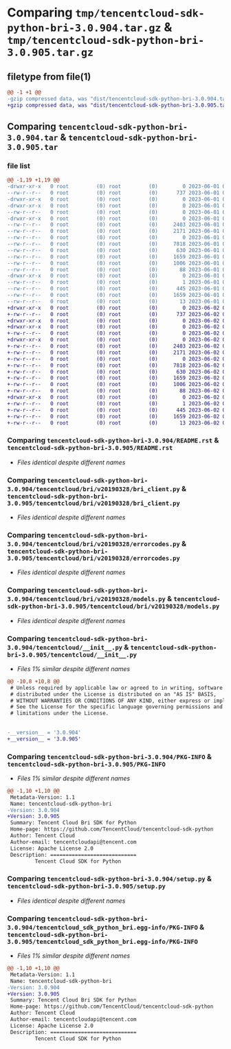 # Comparing `tmp/tencentcloud-sdk-python-bri-3.0.904.tar.gz` & `tmp/tencentcloud-sdk-python-bri-3.0.905.tar.gz`

## filetype from file(1)

```diff
@@ -1 +1 @@
-gzip compressed data, was "dist/tencentcloud-sdk-python-bri-3.0.904.tar", last modified: Thu Jun  1 02:27:38 2023, max compression
+gzip compressed data, was "dist/tencentcloud-sdk-python-bri-3.0.905.tar", last modified: Fri Jun  2 00:21:39 2023, max compression
```

## Comparing `tencentcloud-sdk-python-bri-3.0.904.tar` & `tencentcloud-sdk-python-bri-3.0.905.tar`

### file list

```diff
@@ -1,19 +1,19 @@
-drwxr-xr-x   0 root         (0) root         (0)        0 2023-06-01 02:27:38.000000 tencentcloud-sdk-python-bri-3.0.904/
--rw-r--r--   0 root         (0) root         (0)      737 2023-06-01 02:27:38.000000 tencentcloud-sdk-python-bri-3.0.904/README.rst
-drwxr-xr-x   0 root         (0) root         (0)        0 2023-06-01 02:27:38.000000 tencentcloud-sdk-python-bri-3.0.904/tencentcloud/
-drwxr-xr-x   0 root         (0) root         (0)        0 2023-06-01 02:27:38.000000 tencentcloud-sdk-python-bri-3.0.904/tencentcloud/bri/
--rw-r--r--   0 root         (0) root         (0)        0 2023-06-01 02:27:38.000000 tencentcloud-sdk-python-bri-3.0.904/tencentcloud/bri/__init__.py
-drwxr-xr-x   0 root         (0) root         (0)        0 2023-06-01 02:27:38.000000 tencentcloud-sdk-python-bri-3.0.904/tencentcloud/bri/v20190328/
--rw-r--r--   0 root         (0) root         (0)     2403 2023-06-01 02:27:38.000000 tencentcloud-sdk-python-bri-3.0.904/tencentcloud/bri/v20190328/bri_client.py
--rw-r--r--   0 root         (0) root         (0)     2171 2023-06-01 02:27:38.000000 tencentcloud-sdk-python-bri-3.0.904/tencentcloud/bri/v20190328/errorcodes.py
--rw-r--r--   0 root         (0) root         (0)        0 2023-06-01 02:27:38.000000 tencentcloud-sdk-python-bri-3.0.904/tencentcloud/bri/v20190328/__init__.py
--rw-r--r--   0 root         (0) root         (0)     7818 2023-06-01 02:27:38.000000 tencentcloud-sdk-python-bri-3.0.904/tencentcloud/bri/v20190328/models.py
--rw-r--r--   0 root         (0) root         (0)      630 2023-06-01 02:27:38.000000 tencentcloud-sdk-python-bri-3.0.904/tencentcloud/__init__.py
--rw-r--r--   0 root         (0) root         (0)     1659 2023-06-01 02:27:38.000000 tencentcloud-sdk-python-bri-3.0.904/PKG-INFO
--rw-r--r--   0 root         (0) root         (0)     1006 2023-06-01 02:27:38.000000 tencentcloud-sdk-python-bri-3.0.904/setup.py
--rw-r--r--   0 root         (0) root         (0)       88 2023-06-01 02:27:38.000000 tencentcloud-sdk-python-bri-3.0.904/setup.cfg
-drwxr-xr-x   0 root         (0) root         (0)        0 2023-06-01 02:27:38.000000 tencentcloud-sdk-python-bri-3.0.904/tencentcloud_sdk_python_bri.egg-info/
--rw-r--r--   0 root         (0) root         (0)        1 2023-06-01 02:27:38.000000 tencentcloud-sdk-python-bri-3.0.904/tencentcloud_sdk_python_bri.egg-info/dependency_links.txt
--rw-r--r--   0 root         (0) root         (0)      445 2023-06-01 02:27:38.000000 tencentcloud-sdk-python-bri-3.0.904/tencentcloud_sdk_python_bri.egg-info/SOURCES.txt
--rw-r--r--   0 root         (0) root         (0)     1659 2023-06-01 02:27:38.000000 tencentcloud-sdk-python-bri-3.0.904/tencentcloud_sdk_python_bri.egg-info/PKG-INFO
--rw-r--r--   0 root         (0) root         (0)       13 2023-06-01 02:27:38.000000 tencentcloud-sdk-python-bri-3.0.904/tencentcloud_sdk_python_bri.egg-info/top_level.txt
+drwxr-xr-x   0 root         (0) root         (0)        0 2023-06-02 00:21:39.000000 tencentcloud-sdk-python-bri-3.0.905/
+-rw-r--r--   0 root         (0) root         (0)      737 2023-06-02 00:21:39.000000 tencentcloud-sdk-python-bri-3.0.905/README.rst
+drwxr-xr-x   0 root         (0) root         (0)        0 2023-06-02 00:21:39.000000 tencentcloud-sdk-python-bri-3.0.905/tencentcloud/
+drwxr-xr-x   0 root         (0) root         (0)        0 2023-06-02 00:21:39.000000 tencentcloud-sdk-python-bri-3.0.905/tencentcloud/bri/
+-rw-r--r--   0 root         (0) root         (0)        0 2023-06-02 00:21:39.000000 tencentcloud-sdk-python-bri-3.0.905/tencentcloud/bri/__init__.py
+drwxr-xr-x   0 root         (0) root         (0)        0 2023-06-02 00:21:39.000000 tencentcloud-sdk-python-bri-3.0.905/tencentcloud/bri/v20190328/
+-rw-r--r--   0 root         (0) root         (0)     2403 2023-06-02 00:21:39.000000 tencentcloud-sdk-python-bri-3.0.905/tencentcloud/bri/v20190328/bri_client.py
+-rw-r--r--   0 root         (0) root         (0)     2171 2023-06-02 00:21:39.000000 tencentcloud-sdk-python-bri-3.0.905/tencentcloud/bri/v20190328/errorcodes.py
+-rw-r--r--   0 root         (0) root         (0)        0 2023-06-02 00:21:39.000000 tencentcloud-sdk-python-bri-3.0.905/tencentcloud/bri/v20190328/__init__.py
+-rw-r--r--   0 root         (0) root         (0)     7818 2023-06-02 00:21:39.000000 tencentcloud-sdk-python-bri-3.0.905/tencentcloud/bri/v20190328/models.py
+-rw-r--r--   0 root         (0) root         (0)      630 2023-06-02 00:21:39.000000 tencentcloud-sdk-python-bri-3.0.905/tencentcloud/__init__.py
+-rw-r--r--   0 root         (0) root         (0)     1659 2023-06-02 00:21:39.000000 tencentcloud-sdk-python-bri-3.0.905/PKG-INFO
+-rw-r--r--   0 root         (0) root         (0)     1006 2023-06-02 00:21:39.000000 tencentcloud-sdk-python-bri-3.0.905/setup.py
+-rw-r--r--   0 root         (0) root         (0)       88 2023-06-02 00:21:39.000000 tencentcloud-sdk-python-bri-3.0.905/setup.cfg
+drwxr-xr-x   0 root         (0) root         (0)        0 2023-06-02 00:21:39.000000 tencentcloud-sdk-python-bri-3.0.905/tencentcloud_sdk_python_bri.egg-info/
+-rw-r--r--   0 root         (0) root         (0)        1 2023-06-02 00:21:39.000000 tencentcloud-sdk-python-bri-3.0.905/tencentcloud_sdk_python_bri.egg-info/dependency_links.txt
+-rw-r--r--   0 root         (0) root         (0)      445 2023-06-02 00:21:39.000000 tencentcloud-sdk-python-bri-3.0.905/tencentcloud_sdk_python_bri.egg-info/SOURCES.txt
+-rw-r--r--   0 root         (0) root         (0)     1659 2023-06-02 00:21:39.000000 tencentcloud-sdk-python-bri-3.0.905/tencentcloud_sdk_python_bri.egg-info/PKG-INFO
+-rw-r--r--   0 root         (0) root         (0)       13 2023-06-02 00:21:39.000000 tencentcloud-sdk-python-bri-3.0.905/tencentcloud_sdk_python_bri.egg-info/top_level.txt
```

### Comparing `tencentcloud-sdk-python-bri-3.0.904/README.rst` & `tencentcloud-sdk-python-bri-3.0.905/README.rst`

 * *Files identical despite different names*

### Comparing `tencentcloud-sdk-python-bri-3.0.904/tencentcloud/bri/v20190328/bri_client.py` & `tencentcloud-sdk-python-bri-3.0.905/tencentcloud/bri/v20190328/bri_client.py`

 * *Files identical despite different names*

### Comparing `tencentcloud-sdk-python-bri-3.0.904/tencentcloud/bri/v20190328/errorcodes.py` & `tencentcloud-sdk-python-bri-3.0.905/tencentcloud/bri/v20190328/errorcodes.py`

 * *Files identical despite different names*

### Comparing `tencentcloud-sdk-python-bri-3.0.904/tencentcloud/bri/v20190328/models.py` & `tencentcloud-sdk-python-bri-3.0.905/tencentcloud/bri/v20190328/models.py`

 * *Files identical despite different names*

### Comparing `tencentcloud-sdk-python-bri-3.0.904/tencentcloud/__init__.py` & `tencentcloud-sdk-python-bri-3.0.905/tencentcloud/__init__.py`

 * *Files 1% similar despite different names*

```diff
@@ -10,8 +10,8 @@
 # Unless required by applicable law or agreed to in writing, software
 # distributed under the License is distributed on an "AS IS" BASIS,
 # WITHOUT WARRANTIES OR CONDITIONS OF ANY KIND, either express or implied.
 # See the License for the specific language governing permissions and
 # limitations under the License.
 
 
-__version__ = '3.0.904'
+__version__ = '3.0.905'
```

### Comparing `tencentcloud-sdk-python-bri-3.0.904/PKG-INFO` & `tencentcloud-sdk-python-bri-3.0.905/PKG-INFO`

 * *Files 1% similar despite different names*

```diff
@@ -1,10 +1,10 @@
 Metadata-Version: 1.1
 Name: tencentcloud-sdk-python-bri
-Version: 3.0.904
+Version: 3.0.905
 Summary: Tencent Cloud Bri SDK for Python
 Home-page: https://github.com/TencentCloud/tencentcloud-sdk-python
 Author: Tencent Cloud
 Author-email: tencentcloudapi@tencent.com
 License: Apache License 2.0
 Description: ============================
         Tencent Cloud SDK for Python
```

### Comparing `tencentcloud-sdk-python-bri-3.0.904/setup.py` & `tencentcloud-sdk-python-bri-3.0.905/setup.py`

 * *Files identical despite different names*

### Comparing `tencentcloud-sdk-python-bri-3.0.904/tencentcloud_sdk_python_bri.egg-info/PKG-INFO` & `tencentcloud-sdk-python-bri-3.0.905/tencentcloud_sdk_python_bri.egg-info/PKG-INFO`

 * *Files 1% similar despite different names*

```diff
@@ -1,10 +1,10 @@
 Metadata-Version: 1.1
 Name: tencentcloud-sdk-python-bri
-Version: 3.0.904
+Version: 3.0.905
 Summary: Tencent Cloud Bri SDK for Python
 Home-page: https://github.com/TencentCloud/tencentcloud-sdk-python
 Author: Tencent Cloud
 Author-email: tencentcloudapi@tencent.com
 License: Apache License 2.0
 Description: ============================
         Tencent Cloud SDK for Python
```

